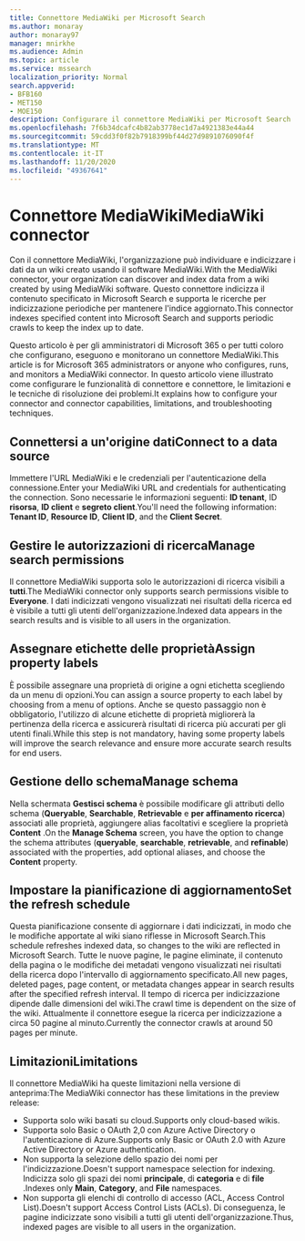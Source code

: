 ```yaml
---
title: Connettore MediaWiki per Microsoft Search
ms.author: monaray
author: monaray97
manager: mnirkhe
ms.audience: Admin
ms.topic: article
ms.service: mssearch
localization_priority: Normal
search.appverid:
- BFB160
- MET150
- MOE150
description: Configurare il connettore MediaWiki per Microsoft Search
ms.openlocfilehash: 7f6b34dcafc4b82ab3778ec1d7a4921383e44a44
ms.sourcegitcommit: 59cdd3f0f82b7918399bf44d27d9891076090f4f
ms.translationtype: MT
ms.contentlocale: it-IT
ms.lasthandoff: 11/20/2020
ms.locfileid: "49367641"
---
```

# <a name="mediawiki-connector"></a><span data-ttu-id="61fd8-103">Connettore MediaWiki</span><span class="sxs-lookup"><span data-stu-id="61fd8-103">MediaWiki connector</span></span>

<span data-ttu-id="61fd8-104">Con il connettore MediaWiki, l'organizzazione può individuare e indicizzare i dati da un wiki creato usando il software MediaWiki.</span><span class="sxs-lookup"><span data-stu-id="61fd8-104">With the MediaWiki connector, your organization can discover and index data from a wiki created by using MediaWiki software.</span></span> <span data-ttu-id="61fd8-105">Questo connettore indicizza il contenuto specificato in Microsoft Search e supporta le ricerche per indicizzazione periodiche per mantenere l'indice aggiornato.</span><span class="sxs-lookup"><span data-stu-id="61fd8-105">This connector indexes specified content into Microsoft Search and supports periodic crawls to keep the index up to date.</span></span>

<span data-ttu-id="61fd8-106">Questo articolo è per gli amministratori di Microsoft 365 o per tutti coloro che configurano, eseguono e monitorano un connettore MediaWiki.</span><span class="sxs-lookup"><span data-stu-id="61fd8-106">This article is for Microsoft 365 administrators or anyone who configures, runs, and monitors a MediaWiki connector.</span></span> <span data-ttu-id="61fd8-107">In questo articolo viene illustrato come configurare le funzionalità di connettore e connettore, le limitazioni e le tecniche di risoluzione dei problemi.</span><span class="sxs-lookup"><span data-stu-id="61fd8-107">It explains how to configure your connector and connector capabilities, limitations, and troubleshooting techniques.</span></span>

## <a name="connect-to-a-data-source"></a><span data-ttu-id="61fd8-108">Connettersi a un'origine dati</span><span class="sxs-lookup"><span data-stu-id="61fd8-108">Connect to a data source</span></span>

<span data-ttu-id="61fd8-109">Immettere l'URL MediaWiki e le credenziali per l'autenticazione della connessione.</span><span class="sxs-lookup"><span data-stu-id="61fd8-109">Enter your MediaWiki URL and credentials for authenticating the connection.</span></span> <span data-ttu-id="61fd8-110">Sono necessarie le informazioni seguenti: **ID tenant**, ID **risorsa**, **ID client** e **segreto client**.</span><span class="sxs-lookup"><span data-stu-id="61fd8-110">You'll need the following information: **Tenant ID**, **Resource ID**, **Client ID**, and the **Client Secret**.</span></span>

## <a name="manage-search-permissions"></a><span data-ttu-id="61fd8-111">Gestire le autorizzazioni di ricerca</span><span class="sxs-lookup"><span data-stu-id="61fd8-111">Manage search permissions</span></span>

<span data-ttu-id="61fd8-112">Il connettore MediaWiki supporta solo le autorizzazioni di ricerca visibili a **tutti**.</span><span class="sxs-lookup"><span data-stu-id="61fd8-112">The MediaWiki connector only supports search permissions visible to **Everyone**.</span></span> <span data-ttu-id="61fd8-113">I dati indicizzati vengono visualizzati nei risultati della ricerca ed è visibile a tutti gli utenti dell'organizzazione.</span><span class="sxs-lookup"><span data-stu-id="61fd8-113">Indexed data appears in the search results and is visible to all users in the organization.</span></span>

## <a name="assign-property-labels"></a><span data-ttu-id="61fd8-114">Assegnare etichette delle proprietà</span><span class="sxs-lookup"><span data-stu-id="61fd8-114">Assign property labels</span></span>

<span data-ttu-id="61fd8-115">È possibile assegnare una proprietà di origine a ogni etichetta scegliendo da un menu di opzioni.</span><span class="sxs-lookup"><span data-stu-id="61fd8-115">You can assign a source property to each label by choosing from a menu of options.</span></span> <span data-ttu-id="61fd8-116">Anche se questo passaggio non è obbligatorio, l'utilizzo di alcune etichette di proprietà migliorerà la pertinenza della ricerca e assicurerà risultati di ricerca più accurati per gli utenti finali.</span><span class="sxs-lookup"><span data-stu-id="61fd8-116">While this step is not mandatory, having some property labels will improve the search relevance and ensure more accurate search results for end users.</span></span>

## <a name="manage-schema"></a><span data-ttu-id="61fd8-117">Gestione dello schema</span><span class="sxs-lookup"><span data-stu-id="61fd8-117">Manage schema</span></span>

<span data-ttu-id="61fd8-118">Nella schermata **Gestisci schema** è possibile modificare gli attributi dello schema (**Queryable**, **Searchable**, **Retrievable** e **per affinamento ricerca**) associati alle proprietà, aggiungere alias facoltativi e scegliere la proprietà **Content** .</span><span class="sxs-lookup"><span data-stu-id="61fd8-118">On the **Manage Schema** screen, you have the option to change the schema attributes (**queryable**, **searchable**, **retrievable**, and **refinable**) associated with the properties, add optional aliases, and choose the **Content** property.</span></span>

## <a name="set-the-refresh-schedule"></a><span data-ttu-id="61fd8-119">Impostare la pianificazione di aggiornamento</span><span class="sxs-lookup"><span data-stu-id="61fd8-119">Set the refresh schedule</span></span>

<span data-ttu-id="61fd8-120">Questa pianificazione consente di aggiornare i dati indicizzati, in modo che le modifiche apportate al wiki siano riflesse in Microsoft Search.</span><span class="sxs-lookup"><span data-stu-id="61fd8-120">This schedule refreshes indexed data, so changes to the wiki are reflected in Microsoft Search.</span></span> <span data-ttu-id="61fd8-121">Tutte le nuove pagine, le pagine eliminate, il contenuto della pagina o le modifiche dei metadati vengono visualizzati nei risultati della ricerca dopo l'intervallo di aggiornamento specificato.</span><span class="sxs-lookup"><span data-stu-id="61fd8-121">All new pages, deleted pages, page content, or metadata changes appear in search results after the specified refresh interval.</span></span> <span data-ttu-id="61fd8-122">Il tempo di ricerca per indicizzazione dipende dalle dimensioni del wiki.</span><span class="sxs-lookup"><span data-stu-id="61fd8-122">The crawl time is dependent on the size of the wiki.</span></span> <span data-ttu-id="61fd8-123">Attualmente il connettore esegue la ricerca per indicizzazione a circa 50 pagine al minuto.</span><span class="sxs-lookup"><span data-stu-id="61fd8-123">Currently the connector crawls at around 50 pages per minute.</span></span>

## <a name="limitations"></a><span data-ttu-id="61fd8-124">Limitazioni</span><span class="sxs-lookup"><span data-stu-id="61fd8-124">Limitations</span></span>

<span data-ttu-id="61fd8-125">Il connettore MediaWiki ha queste limitazioni nella versione di anteprima:</span><span class="sxs-lookup"><span data-stu-id="61fd8-125">The MediaWiki connector has these limitations in the preview release:</span></span>

* <span data-ttu-id="61fd8-126">Supporta solo wiki basati su cloud.</span><span class="sxs-lookup"><span data-stu-id="61fd8-126">Supports only cloud-based wikis.</span></span>
* <span data-ttu-id="61fd8-127">Supporta solo Basic o OAuth 2,0 con Azure Active Directory o l'autenticazione di Azure.</span><span class="sxs-lookup"><span data-stu-id="61fd8-127">Supports only Basic or OAuth 2.0 with Azure Active Directory or Azure authentication.</span></span>
* <span data-ttu-id="61fd8-128">Non supporta la selezione dello spazio dei nomi per l'indicizzazione.</span><span class="sxs-lookup"><span data-stu-id="61fd8-128">Doesn't support namespace selection for indexing.</span></span> <span data-ttu-id="61fd8-129">Indicizza solo gli spazi dei nomi **principale**, di **categoria** e di **file** .</span><span class="sxs-lookup"><span data-stu-id="61fd8-129">Indexes only **Main**, **Category**, and **File** namespaces.</span></span>
* <span data-ttu-id="61fd8-130">Non supporta gli elenchi di controllo di accesso (ACL, Access Control List).</span><span class="sxs-lookup"><span data-stu-id="61fd8-130">Doesn't support Access Control Lists (ACLs).</span></span> <span data-ttu-id="61fd8-131">Di conseguenza, le pagine indicizzate sono visibili a tutti gli utenti dell'organizzazione.</span><span class="sxs-lookup"><span data-stu-id="61fd8-131">Thus, indexed pages are visible to all users in the organization.</span></span>
